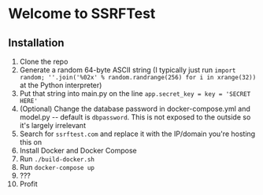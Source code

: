 Welcome to SSRFTest
===================

Installation
------------

1. Clone the repo
2. Generate a random 64-byte ASCII string (I typically just run `import random; ''.join('%02x' % random.randrange(256) for i in xrange(32))` at the Python interpreter)
3. Put that string into main.py on the line `app.secret_key = key = 'SECRET HERE'`
4. (Optional) Change the database password in docker-compose.yml and model.py -- default is `dbpassword`.  This is not exposed to the outside so it's largely irrelevant
5. Search for `ssrftest.com` and replace it with the IP/domain you're hosting this on
6. Install Docker and Docker Compose
7. Run `./build-docker.sh`
8. Run `docker-compose up`
9. ???
10. Profit
